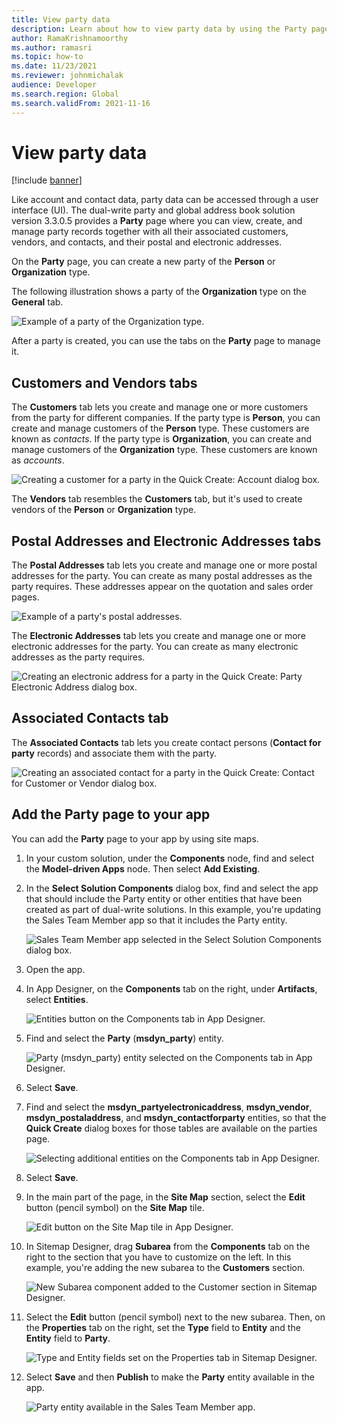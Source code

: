 ```yaml
---
title: View party data
description: Learn about how to view party data by using the Party page, including a list of how to add the Party page to your app.
author: RamaKrishnamoorthy 
ms.author: ramasri
ms.topic: how-to
ms.date: 11/23/2021
ms.reviewer: johnmichalak
audience: Developer
ms.search.region: Global
ms.search.validFrom: 2021-11-16
---
```


# View party data

[!include [banner](../../includes/banner.md)]



Like account and contact data, party data can be accessed through a user interface (UI). The dual-write party and global address book solution version 3.3.0.5 provides a **Party** page where you can view, create, and manage party records together with all their associated customers, vendors, and contacts, and their postal and electronic addresses.

On the **Party** page, you can create a new party of the **Person** or **Organization** type.

The following illustration shows a party of the **Organization** type on the **General** tab.

![Example of a party of the Organization type.](media/ViewParty_Image1.PNG)

After a party is created, you can use the tabs on the **Party** page to manage it.

## Customers and Vendors tabs

The **Customers** tab lets you create and manage one or more customers from the party for different companies. If the party type is **Person**, you can create and manage customers of the **Person** type. These customers are known as *contacts*. If the party type is **Organization**, you can create and manage customers of the **Organization** type. These customers are known as *accounts*. 

![Creating a customer for a party in the Quick Create: Account dialog box.](media/ViewParty_Image2.PNG)

The **Vendors** tab resembles the **Customers** tab, but it's used to create vendors of the **Person** or **Organization** type.

## Postal Addresses and Electronic Addresses tabs

The **Postal Addresses** tab lets you create and manage one or more postal addresses for the party. You can create as many postal addresses as the party requires. These addresses appear on the quotation and sales order pages.

![Example of a party's postal addresses.](media/ViewParty_Image3.PNG)

The **Electronic Addresses** tab lets you create and manage one or more electronic addresses for the party. You can create as many electronic addresses as the party requires.

![Creating an electronic address for a party in the Quick Create: Party Electronic Address dialog box.](media/ViewParty_Image4.PNG)

## Associated Contacts tab

The **Associated Contacts** tab lets you create contact persons (**Contact for party** records) and associate them with the party.

![Creating an associated contact for a party in the Quick Create: Contact for Customer or Vendor dialog box.](media/ViewParty_Image5.PNG)

## Add the Party page to your app

You can add the **Party** page to your app by using site maps.

1. In your custom solution, under the **Components** node, find and select the **Model-driven Apps** node. Then select **Add Existing**.
2. In the **Select Solution Components** dialog box, find and select the app that should include the Party entity or other entities that have been created as part of dual-write solutions. In this example, you're updating the Sales Team Member app so that it includes the Party entity.

    ![Sales Team Member app selected in the Select Solution Components dialog box.](media/ViewParty_Image6.png)

3. Open the app.
4. In App Designer, on the **Components** tab on the right, under **Artifacts**, select **Entities**.

    ![Entities button on the Components tab in App Designer.](media/ViewParty_Image7.png)

5. Find and select the **Party** (**msdyn_party**) entity.

    ![Party (msdyn_party) entity selected on the Components tab in App Designer.](media/ViewParty_Image8.png)

6. Select **Save**.
7. Find and select the **msdyn_partyelectronicaddress**, **msdyn_vendor**, **msdyn_postaladdress**, and **msdyn_contactforparty** entities, so that the **Quick Create** dialog boxes for those tables are available on the parties page.

    ![Selecting additional entities on the Components tab in App Designer.](media/ViewParty_Image13.PNG)

8. Select **Save**.
9. In the main part of the page, in the **Site Map** section, select the **Edit** button (pencil symbol) on the **Site Map** tile.

    ![Edit button on the Site Map tile in App Designer.](media/ViewParty_Image9.png)

10. In Sitemap Designer, drag **Subarea** from the **Components** tab on the right to the section that you have to customize on the left. In this example, you're adding the new subarea to the **Customers** section.

    ![New Subarea component added to the Customer section in Sitemap Designer.](media/ViewParty_Image10.png)

11. Select the **Edit** button (pencil symbol) next to the new subarea. Then, on the **Properties** tab on the right, set the **Type** field to **Entity** and the **Entity** field to **Party**.

    ![Type and Entity fields set on the Properties tab in Sitemap Designer.](media/ViewParty_Image11.png)

12. Select **Save** and then **Publish** to make the **Party** entity available in the app.

    ![Party entity available in the Sales Team Member app.](media/ViewParty_Image12.png)
